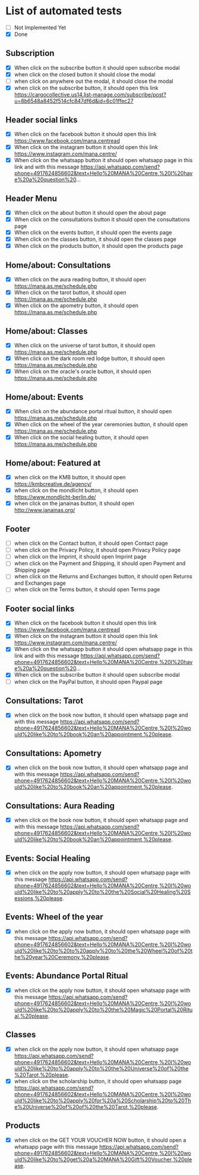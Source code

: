 # List of automated tests

- [ ] Not Implemented Yet
- [x] Done

## Subscription
- [x] When click on the subscribe button it should open subscribe modal
- [x] when click on the closed button it should close the modal
- [ ] when click on anywhere out the modal, it should close the modal
- [x] when click on the subscribe button, it should open this link https://cargocollective.us14.list-manage.com/subscribe/post?u=8b6548a8452f514cfc847df6d&id=6c01ffec27

## Header social links
- [x] When click on the facebook button it should open this link https://www.facebook.com/mana.centread
- [x] When click on the instagram button it should open this link https://www.instagram.com/mana.centre/
- [x] When click on the whatsapp button it should open whatsapp page in this link and with this message https://api.whatsapp.com/send?phone=4917624856602&text=Hello%20MANA%20Centre,%20I%20have%20a%20question%20...

## Header Menu
- [x] When click on the about button it should open the about page 
- [x] When click on the consultations button it should open the consultations page
- [x] When click on the events button, it should open the events page
- [x] When click on the classes button, it should open the classes page
- [x] When click on the products button, it should open the products page

## Home/about: Consultations
- [x] When click on the aura reading button, it should open https://mana.as.me/schedule.php
- [x] When click on the tarot button, it should open https://mana.as.me/schedule.php
- [x] When click on the apometry button, it should open https://mana.as.me/schedule.php

## Home/about: Classes
- [x] When click on the universe of tarot button, it should open https://mana.as.me/schedule.php
- [x] When click on the dark room red lodge button, it should open https://mana.as.me/schedule.php
- [x] When click on the oracle's oracle button, it should open https://mana.as.me/schedule.php

## Home/about: Events
- [x] When click on the abundance portal ritual button, it should open https://mana.as.me/schedule.php
- [x] When click on the wheel of the year ceremonies button, it should open https://mana.as.me/schedule.php
- [x] When click on the social healing button, it should open https://mana.as.me/schedule.php

## Home/about: Featured at
- [x] when click on the KMB button, it should open https://kmbcreative.de/agency/
- [x] when click on the mondlicht button, it should open https://www.mondlicht-berlin.de/
- [x] when click on the janainas button, it should open http://www.janainas.org/

## Footer
- [ ] when click on the Contact button, it should open Contact page
- [ ] when click on the Privacy Policy, it should open Privacy Policy page
- [ ] when click on the Imprint, it should open Imprint page
- [ ] when click on the Payment and Shipping, it should open Payment and Shipping page
- [ ] when click on the Returns and Exchanges button, it should open Returns and Exchanges page
- [ ] when click on the Terms button, it should open Terms page

## Footer social links
- [x] When click on the facebook button it should open this link https://www.facebook.com/mana.centread
- [x] When click on the instagram button it should open this link https://www.instagram.com/mana.centre/
- [x] When click on the whatsapp button it should open whatsapp page in this link and with this message https://api.whatsapp.com/send?phone=4917624856602&text=Hello%20MANA%20Centre,%20I%20have%20a%20question%20...
- [x] When click on the subscribe button it should open subscribe modal
- [ ] when click on the PayPal button, it should open Paypal page 

## Consultations: Tarot
- [x] when click on the book now button, it should open whatsapp page and with this message https://api.whatsapp.com/send?phone=4917624856602&text=Hello%20MANA%20Centre,%20I%20would%20like%20to%20book%20an%20appointment,%20please.

## Consultations: Apometry
- [x] when click on the book now button, it should open whatsapp page and with this message https://api.whatsapp.com/send?phone=4917624856602&text=Hello%20MANA%20Centre,%20I%20would%20like%20to%20book%20an%20appointment,%20please.

## Consultations: Aura Reading
- [x] when click on the book now button, it should open whatsapp page and with this message https://api.whatsapp.com/send?phone=4917624856602&text=Hello%20MANA%20Centre,%20I%20would%20like%20to%20book%20an%20appointment,%20please.

## Events: Social Healing
- [x] when click on the apply now button, it should open whatsapp page with this message https://api.whatsapp.com/send?phone=4917624856602&text=Hello%20MANA%20Centre,%20I%20would%20like%20to%20apply%20to%20the%20Social%20Healing%20Sessions,%20please.

## Events: Wheel of the year
- [x] when click on the apply now button, it should open whatsapp page with this message https://api.whatsapp.com/send?phone=4917624856602&text=Hello%20MANA%20Centre,%20I%20would%20like%20to%20to%20apply%20to%20the%20Wheel%20of%20the%20year%20Ceremony,%20please.

## Events: Abundance Portal Ritual
- [x] when click on the apply now button, it should open whatsapp page with this message https://api.whatsapp.com/send?phone=4917624856602&text=Hello%20MANA%20Centre,%20I%20would%20like%20to%20apply%20to%20the%20Magic%20Portal%20Ritual,%20please.

## Classes 
- [x] when click on the apply now button, it should open whatsapp page https://api.whatsapp.com/send?phone=4917624856602&text=Hello%20MANA%20Centre,%20I%20would%20like%20to%20apply%20to%20the%20Universe%20of%20the%20Tarot,%20please.
- [x] when click on the scholarship button, it should open whatsapp page https://api.whatsapp.com/send?phone=4917624856602&text=Hello%20MANA%20Centre,%20I%20would%20like%20to%20apply%20for%20a%20Scholarship%20to%20The%20Universe%20of%20of%20the%20Tarot,%20please.

## Products
- [x] when click on the GET YOUR VOUCHER NOW button, it should open a whatsapp page with this message https://api.whatsapp.com/send?phone=4917624856602&text=Hello%20MANA%20Centre,%20I%20would%20like%20to%20get%20a%20MANA%20Gift%20Voucher,%20please.
